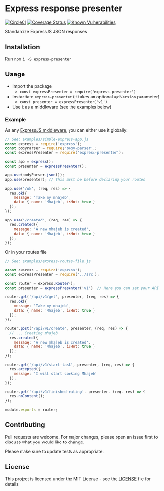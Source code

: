 # Express response presenter

[![CircleCI](https://circleci.com/gh/Fcmam5/express-response-presenter.svg?style=svg)](https://circleci.com/gh/Fcmam5/express-response-presenter) [![Coverage Status](https://coveralls.io/repos/github/Fcmam5/express-response-presnter/badge.svg?branch=develop)](https://coveralls.io/github/Fcmam5/express-response-presnter?branch=develop) [![Known Vulnerabilities](https://snyk.io/test/github/Fcmam5/express-response-presnter/badge.svg?targetFile=package.json)](https://snyk.io/test/github/Fcmam5/express-response-presnter?targetFile=package.json)

Standardize ExpressJS JSON responses

## Installation

Run `npm i -S express-presenter`

## Usage

- Import the package
  - `const expressPresenter = require('express-presenter')`
- Instantiate `express-presenter` (it takes an optional `apiVersion` parameter)
  - `const presenter = expressPresenter('v1')`
- Use it as a middleware (see the examples below)

### Example

As any [ExpressJS middleware](https://expressjs.com/en/guide/using-middleware.html), you can either use it globally:

```javascript
// See: examples/simple-express-app.js
const express = require('express');
const bodyParser = require('body-parser');
const expressPresenter = require('express-presenter');

const app = express();
const presenter = expressPresenter();

app.use(bodyParser.json());
app.use(presenter); // This must be before declaring your routes

app.use('/ok', (req, res) => {
  res.ok({
    message: 'Take my mhajeb',
    data: { name: 'Mhajeb', isHot: true }
  });
});

app.use('/created', (req, res) => {
  res.created({
    message: 'A new mhajeb is created',
    data: { name: 'Mhajeb', isHot: true }
  });
});
```

Or in your routes file:

```javascript
// See: examples/express-routes-file.js

const express = require('express');
const expressPresenter = require('../src');

const router = express.Router();
const presenter = expressPresenter('v1'); // Here you can set your API version

router.get('/api/v1/get', presenter, (req, res) => {
  res.ok({
    message: 'Take my mhajeb',
    data: { name: 'Mhajeb', isHot: true }
  });
});

router.post('/api/v1/create', presenter, (req, res) => {
  // ... Creating mhajeb
  res.created({
    message: 'A new mhajeb is created',
    data: { name: 'Mhajeb', isHot: true }
  });
});

router.get('/api/v1/start-task', presenter, (req, res) => {
  res.accepted({
    message: 'I will start cooking Mhajeb'
  });
});

router.get('/api/v1/finished-eating', presenter, (req, res) => {
  res.noContent();
});

module.exports = router;
```

## Contributing

Pull requests are welcome. For major changes, please open an issue first to discuss what you would like to change.

Please make sure to update tests as appropriate.

## License

This project is licensed under the MIT License - see the [LICENSE](./LICENSE) file for details
